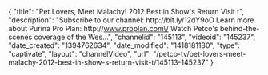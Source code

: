 {
    "title": "Pet Lovers, Meet Malachy! 2012 Best in Show's Return Visit t",
    "description": "Subscribe to our channel: http:\/\/bit.ly\/12dY9oO Learn more about Purina Pro Plan: http:\/\/www.proplan.com\/ Watch Petco's behind-the-scenes coverage of the Wes...",
    "channelid": "145113",
    "videoid": "145237",
    "date_created": "1394762634",
    "date_modified": "1418181180",
    "type": "captivate",
    "layout": "channelVideo",
    "url": "\/petco-tv\/pet-lovers-meet-malachy-2012-best-in-show-s-return-visit-t\/145113-145237"
}